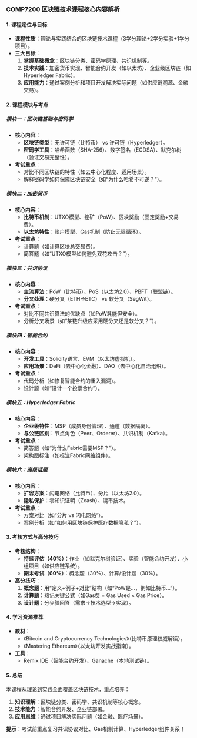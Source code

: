 ### **COMP7200 区块链技术课程核心内容解析**

#### **1. 课程定位与目标**
- **课程性质**：理论与实践结合的区块链技术课程（3学分理论+2学分实验+1学分项目）。
- **三大目标**：
  1. **掌握基础概念**：区块链分类、密码学原理、共识机制等。
  2. **技术实践**：加密货币实现、智能合约开发（如以太坊）、企业级区块链（如Hyperledger Fabric）。
  3. **应用能力**：通过案例分析和项目开发解决实际问题（如供应链溯源、金融交易）。

#### **2. 课程模块与考点**
##### **模块一：区块链基础与密码学**
- **核心内容**：
  - **区块链类型**：无许可链（比特币） vs 许可链（Hyperledger）。
  - **密码学工具**：哈希函数（SHA-256）、数字签名（ECDSA）、默克尔树（验证交易完整性）。
- **考试重点**：
  - 对比不同区块链的特性（如去中心化程度、适用场景）。
  - 解释密码学如何保障区块链安全（如“为什么哈希不可逆？”）。

##### **模块二：加密货币**
- **核心内容**：
  - **比特币机制**：UTXO模型、挖矿（PoW）、区块奖励（固定奖励+交易费）。
  - **以太坊特性**：账户模型、Gas机制（防止无限循环）。
- **考试重点**：
  - 计算题（如计算区块总交易费）。
  - 简答题（如“UTXO模型如何避免双花攻击？”）。

##### **模块三：共识协议**
- **核心内容**：
  - **主流算法**：PoW（比特币）、PoS（以太坊2.0）、PBFT（联盟链）。
  - **分叉处理**：硬分叉（ETH→ETC） vs 软分叉（SegWit）。
- **考试重点**：
  - 对比不同共识算法的优缺点（如PoW耗能但安全）。
  - 分析分叉场景（如“某链升级应采用硬分叉还是软分叉？”）。

##### **模块四：智能合约**
- **核心内容**：
  - **开发工具**：Solidity语言、EVM（以太坊虚拟机）。
  - **应用场景**：DeFi（去中心化金融）、DAO（去中心化自治组织）。
- **考试重点**：
  - 代码分析（如修复智能合约的重入漏洞）。
  - 设计题（如“设计一个投票合约”）。

##### **模块五：Hyperledger Fabric**
- **核心内容**：
  - **企业级特性**：MSP（成员身份管理）、通道（数据隔离）。
  - **与公链区别**：节点角色（Peer、Orderer）、共识机制（Kafka）。
- **考试重点**：
  - 简答题（如“为什么Fabric需要MSP？”）。
  - 架构图标注（如标注Fabric网络组件）。

##### **模块六：高级话题**
- **核心内容**：
  - **扩容方案**：闪电网络（比特币）、分片（以太坊2.0）。
  - **隐私保护**：零知识证明（Zcash）、混币技术。
- **考试重点**：
  - 方案对比（如“分片 vs 闪电网络”）。
  - 案例分析（如“如何用区块链保护医疗数据隐私？”）。

#### **3. 考核方式与高分技巧**
- **考核结构**：
  - **持续评估（40%）**：作业（如默克尔树验证）、实验（智能合约开发）、小组项目（如供应链系统）。
  - **期末考试（60%）**：概念题（30%）、计算/设计题（30%）。
- **高分技巧**：
  1. **概念题**：用“定义+例子+对比”结构（如“PoW是…，例如比特币…”）。
  2. **计算题**：熟记关键公式（如Gas费 = Gas Used × Gas Price）。
  3. **设计题**：分步骤回答（需求→技术选型→实现）。

#### **4. 学习资源推荐**
- **教材**：
  - 《Bitcoin and Cryptocurrency Technologies》（比特币原理权威解读）。
  - 《Mastering Ethereum》（以太坊开发实战指南）。
- **工具**：
  - Remix IDE（智能合约开发）、Ganache（本地测试链）。

#### **5. 总结**
本课程从理论到实践全面覆盖区块链技术，重点培养：
1. **知识理解**：区块链分类、密码学、共识机制等核心概念。
2. **技术能力**：智能合约开发、企业链部署。
3. **应用思维**：通过项目解决实际问题（如金融、医疗场景）。

**提示**：考试前重点复习共识协议对比、Gas机制计算、Hyperledger组件关系！
